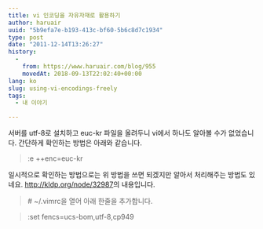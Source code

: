 ```yaml
---
title: vi 인코딩을 자유자재로 활용하기
author: haruair
uuid: "5b9efa7e-b193-413c-bf60-5b6c8d7c1934"
type: post
date: "2011-12-14T13:26:27"
history:
  - 
    from: https://www.haruair.com/blog/955
    movedAt: 2018-09-13T22:02:40+00:00
lang: ko
slug: using-vi-encodings-freely
tags:
  - 내 이야기

---
```

서버를 utf-8로 설치하고 euc-kr 파일을 올려두니 vi에서 하나도 알아볼 수가 없었습니다. 간단하게 확인하는 방법은 아래와 같습니다.

> :e ++enc=euc-kr

일시적으로 확인하는 방법으로는 위 방법을 쓰면 되겠지만 알아서 처리해주는 방법도 있네요. <http://kldp.org/node/32987>의 내용입니다.

> \# ~/.vimrc을 열어 아래 한줄을 추가합니다.
  
> :set fencs=ucs-bom,utf-8,cp949